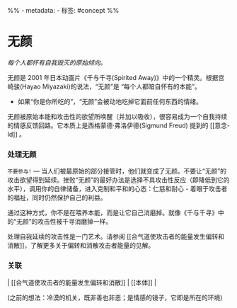 %% - metadata:
	- 标签: #concept %% 
# 无颜
*每个人都怀有自我毁灭的原始倾向。*  

无颜是 2001 年日本动画片《千与千寻(Spirited Away)》中的一个精灵。根据宫崎骏(Hayao Miyazaki)的说法，“无颜”是 “每个人都暗自怀有的本能”。

- 如果“你是你所吃的”，“无颜”会被动地吃掉它面前任何东西的情绪。

无颜被原始本能和攻击性的欲望所唤醒（并加以吸收），很容易成为一个自我持续的情感反馈回路。它本质上是西格蒙德·弗洛伊德(Sigmund Freud) 提到的 [[意念-Id]] 。

### 处理无颜
`不要参与!` — 当人们被最原始的部分接管时，他们就变成了无颜。不要让“无颜”的攻击欲望得到延续。挫败“无颜”的最好办法是选择不具攻击性反应（即降低到它的水平），调用你的自律储备，进入克制和平和的心态：仁慈和耐心 - 着眼于攻击者的福祉，同时仍然保护自己的利益。

通过这种方式，你不是在喂养本能，而是让它自己消磨掉。就像《千与千寻》中的“无颜”的攻击性被千寻消磨掉一样。
 
 处理自我延续的攻击性是一门艺术。请参阅 [[合气道使攻击者的能量发生偏转和消散]]，了解更多关于偏转和消散攻击者能量的见解。

### 关联
| [[合气道使攻击者的能量发生偏转和消散]] | [[本体]] | 

(之前的想法：冷漠的机关，既非善也非恶；是情感的镜子，它即是所在的环境)
